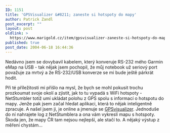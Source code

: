 ```yaml
---
ID: 1151
title: 'GPSVisualizer &#8211; zaneste si hotspoty do mapy'
author: Patrick Zandl
post_excerpt: ""
layout: post
oldlink: >
  https://www.marigold.cz/item/gpsvisualizer-zaneste-si-hotspoty-do-mapy
published: true
post_date: 2004-06-18 16:44:36
---
```

<p>
Nedávno jsem se dovybavil kabelem, který konveruje RS-232 mého Garmin eMap na USB - tak nějak jsem pochopil, že můj notebook už seriový port považuje za mrtvý a že RS-232/USB konverze se mi bude ještě párkrát hodit. </p>
<p>
Při té příležitosti mi přišlo na mysl, že bych se mohl pokusit trochu prozkoumat svoje okolí a zjistit, jak to tu vypadá s WiFi hotspoty - NetStumbler totiž umí ukládat polohu z GPS spolu s informací o hotspotu do mapy. Jenže pak jsem začal hledat aplikaci, která to nějak inteligentně zpracuje. A našel jsem ji, je online a jmenuje se <a href="http://www.gpsvisualizer.com/map?form=wifi">GPSvisualizer</a>. Jednoduše do ní nahrajete log z NetStumblera a ona vám vykreslí mapu s hotspoty. Škoda jen, že mapy ČR tam nejsou nejlepší, ale stačí to. A nějaký výstup z měření chystám... </p>

<!--more-->	<p />